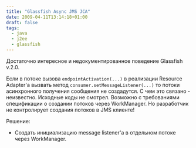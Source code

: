 ```yaml
---
title: "Glassfish Async JMS JCA"
date: 2009-04-11T13:14:18+01:00
draft: false
tags:
  - java
  - j2ee
  - glassfish
---
```

Достаточно интересное и недокументированное поведение Glassfish v.2.0.

Если в потоке вызова ```endpointActivation(...)``` в реализации Resource Adapter'a вызвать метод ```consumer.setMessageListener(...)``` то потоки асинхронного получения сообщения не создадутся. С чем это связано - неизвестно. Исходные коды не смотрел. Возможно с требованиями спецификации о создании потоков через WorkManager. Но разработчик не контролирует создания потоков в JMS клиенте! 

Решение:

  * Создать инициализацию message listener'a в отдельном потоке через WorkManager.